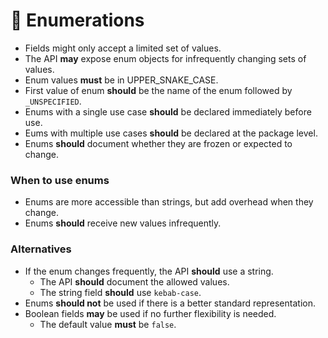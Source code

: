 # 🔢 Enumerations

- Fields might only accept a limited set of values.
- The API **may** expose enum objects for infrequently changing sets of values.
- Enum values **must** be in UPPER_SNAKE_CASE.
- First value of enum **should** be the name of the enum followed by `_UNSPECIFIED`.
- Enums with a single use case **should** be declared immediately before use.
- Eums with multiple use cases **should** be declared at the package level.
- Enums **should** document whether they are frozen or expected to change.

### When to use enums

- Enums are more accessible than strings, but add overhead when they change.
- Enums **should** receive new values infrequently.

### Alternatives

- If the enum changes frequently, the API **should** use a string.
  - The API **should** document the allowed values.
  - The string field **should** use `kebab-case`.
- Enums **should not** be used if there is a better standard representation.
- Boolean fields **may** be used if no further flexibility is needed.
  - The default value **must** be `false`.
